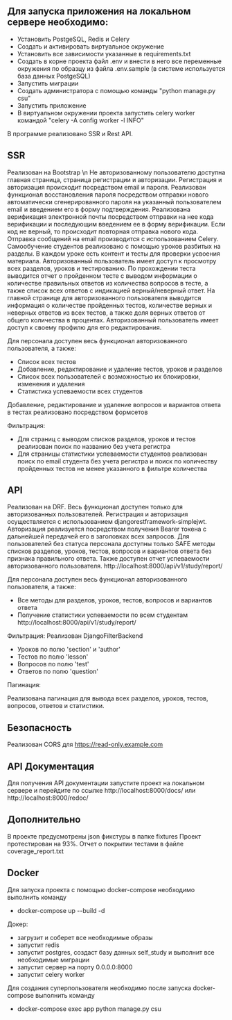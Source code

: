 Для запуска приложения на локальном сервере необходимо:
-----------------------------------------

- Установить PostgeSQL, Redis и Celery
- Создать и активировать виртуальное окружение
- Установить все зависимости указанные в requirements.txt
- Создать в корне проекта файл .env и внести в него все переменные окружения по образцу из файла .env.sample
  (в системе используется база данных PostgeSQL)
- Запустить миграции
- Создать администратора с помощью команды "python manage.py csu"
- Запустить приложение
- В виртуальном окружении проекта запустить celery worker командой "celery -A config worker -l INFO"

В программе реализовано SSR и Rest API.

SSR
---
Реализован на Bootstrap \n
Не авторизованному пользователю доступна главная страница, страница регистрации и авторизации. Регистрация и авторизация
происходит посредством email и пароля. Реализован функционал восстановления пароля посредством отправки нового
автоматически сгенерированного пароля на указанный пользователем email и введением его в форму подтверждения.
Реализована верификация электронной почты посредством отправки на нее кода верификации и последующим введением ее в
форму верификации. Если код не верный, то происходит повторная отправка нового кода.
Отправка сообщений на email производится с использованием Celery.
Самообучение студентов реализовано с помощью уроков разбитых на разделы. В каждом уроке есть
контент и тесты для проверки усвоения материала. Авторизованный пользователь имеет доступ к просмотру всех разделов,
уроков и тестированию. По прохождении теста выводится отчет о пройденном тесте с выводом информации о количестве
правильных ответов из количества вопросов в тесте, а также список всех ответов с индикацией верный/неверный ответ. На
главной странице для авторизованного пользователя выводится информация о количестве пройденных тестов, количестве верных
и неверных ответов из всех тестов, а также доля верных ответов от общего количества в процентах.
Авторизованный пользователь имеет доступ к своему профилю для его редактирования.

Для персонала доступен весь функционал авторизованного пользователя, а также:

- Список всех тестов
- Добавление, редактирование и удаление тестов, уроков и разделов
- Список всех пользователей с возможностью их блокировки, изменения и удаления
- Статистика успеваемости всех студентов

Добавление, редактирование и удаление вопросов и вариантов ответа в тестах реализовано посредством формсетов

Фильтрация:

- Для страниц с выводом списков разделов, уроков и тестов реализован поиск по названию без учета регистра
- Для страницы статистики успеваемости студентов реализован поиск по email студента без учета регистра
  и поиск по количеству пройденных тестов не менее указанного в фильтре количества

API
---
Реализован на DRF.
Весь функционал доступен только для авторизованных пользователей. Регистрация и авторизация осуществляется с
использованием djangorestframework-simplejwt. Авторизация реализуется посредством получения Bearer токена с дальнейшей
передачей его в заголовках всех запросов. Для пользователей без статуса персонала доступны только SAFE методы
списков разделов, уроков, тестов, вопросов и вариантов ответа без признака правильного ответа. Также доступен отчет
успеваемости авторизованного пользователя. http://localhost:8000/api/v1/study/report/

Для персонала доступен весь функционал авторизованного пользователя, а также:

- Все методы для разделов, уроков, тестов, вопросов и вариантов ответа
- Получение статистики успеваемости по всем студентам  http://localhost:8000/api/v1/study/report/

Фильтрация:
Реализован DjangoFilterBackend

- Уроков по полю 'section' и 'author'
- Тестов по полю 'lesson'
- Вопросов по полю 'test'
- Ответов по полю 'question'

Пагинация:

Реализована пагинация для вывода всех разделов, уроков, тестов, вопросов, ответов и статистики.


Безопасность
------------
Реализован CORS для https://read-only.example.com


API Документация
----------------
Для получения API документации запустите проект на локальном сервере и перейдите по ссылке http://localhost:8000/docs/
или http://localhost:8000/redoc/


Дополнительно
-------------
В проекте предусмотрены json фикстуры в папке fixtures
Проект протестирован на 93%. Отчет о покрытии тестами в файле coverage_report.txt


Docker
------
Для запуска проекта с помощью docker-compose необходимо выполнить команду

- docker-compose up --build -d

Докер:

- загрузит и соберет все необходимые образы
- запустит redis
- запустит postgres, создаст базу данных self_study и выполнит все необходимые миграции
- запустит сервер на порту 0.0.0.0:8000
- запустит celery worker

Для создания суперпользователя необходимо после запуска docker-compose выполнить команду

- docker-compose exec app python manage.py csu
